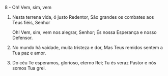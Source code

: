 8 - Oh! Vem, sim, vem

1. Nesta terrena vida, ó justo Redentor,
   São grandes os combates aos Teus fiéis, Senhor

   Oh! Vem, sim, vem nos alegrar, Senhor;
   És nossa Esperança e nosso Defensor.

2. No mundo há vaidade, muita tristeza e dor,
   Mas Teus remidos sentem a Tua paz e amor.

3. Do céu Te esperamos, glorioso, eterno Rei;
   Tu és veraz Pastor e nós somos Tua grei.
